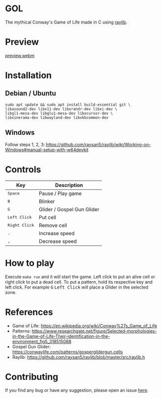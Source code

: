 # GOL

The mythical Conway's Game of Life made in C using [raylib](https://github.com/raysan5/raylib).

# Preview

[preview.webm](https://github.com/SrVariable/GOL/assets/96599624/5661c44a-a311-429a-9292-a2223cad5a9f)

# Installation

## Debian / Ubuntu

```shell
sudo apt update && sudo apt install build-essential git \
libasound2-dev libx11-dev libxrandr-dev libxi-dev \
libgl1-mesa-dev libglu1-mesa-dev libxcursor-dev \
libxinerama-dev libwayland-dev libxkbcommon-dev
```

## Windows

Follow steps 1, 2, 3: https://github.com/raysan5/raylib/wiki/Working-on-Windows#manual-setup-with-w64devkit

# Controls

|Key|Description|
|-|-|
|<kbd>Space</kbd>|Pause / Play game|
|<kbd>B</kbd>|Blinker|
|<kbd>G</kbd>|Glider / Gospel Gun Glider|
|<kbd>Left Click</kbd>|Put cell|
|<kbd>Right Click</kbd>|Remove cell|
|<kbd>.</kbd>|Increase speed|
|<kbd>,</kbd>|Decrease speed|

# How to play

Execute ```make run``` and it will start the game. Left click to put an alive cell or right click to put a dead cell.
To put a pattern, hold its respective key and left click. For example <kbd>G</kbd> <kbd>Left Click</kbd> will place
a Glider in the selected zone.

# References

- Game of Life: https://en.wikipedia.org/wiki/Conway%27s_Game_of_Life
- Patterns: https://www.researchgate.net/figure/Selected-morphologies-in-the-Game-of-Life-Their-identification-in-the-environment_fig5_318515088
- Gospel Gun Glider: https://conwaylife.com/patterns/gosperglidergun.cells
- Raylib: https://github.com/raysan5/raylib/blob/master/src/raylib.h

# Contributing

If you find any bug or have any suggestion, please open an issue [here](https://github.com/SrVariable/BFL/issues/new).
